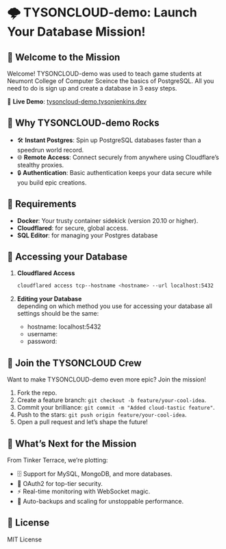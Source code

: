 # 🌩️ TYSONCLOUD-demo: Launch Your Database Mission!

## 🚀 Welcome to the Mission
Welcome! TYSONCLOUD-demo was used to teach game students at Neumont College of Computer Sceince the basics of PostgreSQL. All you need to do is sign up and create a database in 3 easy steps. 

🔗 **Live Demo**: [tysoncloud-demo.tysonjenkins.dev](https://tysoncloud-demo.tysonjenkins.dev/)

## 🌟 Why TYSONCLOUD-demo Rocks
- 🛠️ **Instant Postgres**: Spin up PostgreSQL databases faster than a speedrun world record.
- 🌐 **Remote Access**: Connect securely from anywhere using Cloudflare’s stealthy proxies.
- 🔒 **Authentication**: Basic authentication keeps your data secure while you build epic creations.

## 🧰 Requirements
- **Docker**: Your trusty container sidekick (version 20.10 or higher).
- **Cloudflared**: for secure, global access.
- **SQL Editor**: for managing your Postgres database

## 🚀 Accessing your Database
1. **Cloudflared Access**  
   ```bash
   cloudflared access tcp--hostname <hostname> --url localhost:5432
   ```

2. **Editing your Database**  
  depending on which method you use for accessing your database all settings should be the same:
   - hostname: localhost:5432
   - username: <username>
   - password: <password>

## 🤝 Join the TYSONCLOUD Crew
Want to make TYSONCLOUD-demo even more epic? Join the mission!
1. Fork the repo.
2. Create a feature branch: `git checkout -b feature/your-cool-idea`.
3. Commit your brilliance: `git commit -m "Added cloud-tastic feature"`.
4. Push to the stars: `git push origin feature/your-cool-idea`.
5. Open a pull request and let’s shape the future!

## 🔮 What’s Next for the Mission
From Tinker Terrace, we’re plotting:
- 🗄️ Support for MySQL, MongoDB, and more databases.
- 🔐 OAuth2 for top-tier security.
- ⚡ Real-time monitoring with WebSocket magic.
- 💾 Auto-backups and scaling for unstoppable performance.

## 📜 License
MIT License
